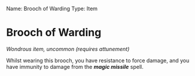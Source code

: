 Name: Brooch of Warding
Type: Item

# Brooch of Warding
_Wondrous item, uncommon (requires attunement)_

Whilst wearing this brooch, you have resistance to force damage, and you have immunity to damage from the **_magic missile_** spell.